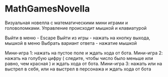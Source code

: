 # MathGamesNovella
Визуальная новелла с математическими мини играми и головоломками.
Управление происходит мышкой и клавиатурой

Выйти в меню - Escape
Выйти из игры - нажать на кнопку выхода, мышкой в меню
Выбрать вариант ответа - нажатие мышкой

Мини-игра 1: нажать на пустое поле и ждать хода от бота.
Мини-игра 2: нажать на голубую цифру ( следите, чтобы число было меньше или равно, чем красная ) и ждать хода от бота.
Мини-игра 3: нажать или на выстрел в себя, или на выстрел в персонажа и ждать хода от бота

